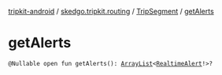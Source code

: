 [tripkit-android](../../index.md) / [skedgo.tripkit.routing](../index.md) / [TripSegment](index.md) / [getAlerts](./get-alerts.md)

# getAlerts

`@Nullable open fun getAlerts(): `[`ArrayList`](https://docs.oracle.com/javase/7/docs/api/java/util/ArrayList.html)`<`[`RealtimeAlert`](../../com.skedgo.android.common.model/-realtime-alert/index.md)`!>?`